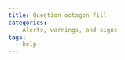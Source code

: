```yaml
---
title: Question octagon fill
categories:
  - Alerts, warnings, and signs
tags:
  - help
---
```

